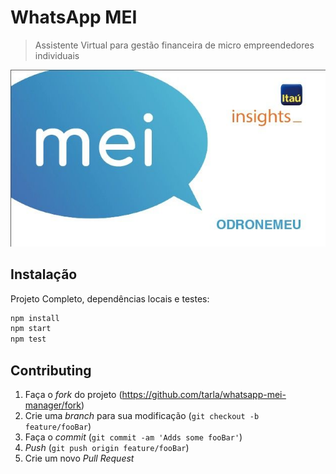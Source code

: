# WhatsApp MEI
> Assistente Virtual para gestão financeira de micro empreendedores individuais


![](./header.jpeg)

## Instalação

Projeto Completo, dependências locais e testes:

```sh
npm install
npm start
npm test
```

## Contributing

1. Faça o _fork_ do projeto (<https://github.com/tarla/whatsapp-mei-manager/fork>)
2. Crie uma _branch_ para sua modificação (`git checkout -b feature/fooBar`)
3. Faça o _commit_ (`git commit -am 'Adds some fooBar'`)
4. _Push_ (`git push origin feature/fooBar`)
5. Crie um novo _Pull Request_
